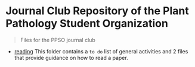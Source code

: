 # Journal Club Repository of the Plant Pathology Student Organization

> Files for the PPSO journal club 

- [reading](https://github.com/jsolorzano734/journalClubPPSO/tree/main/reading) This folder contains a `to do` list of general activities and 2 files that provide guidance on how to read a paper. 

